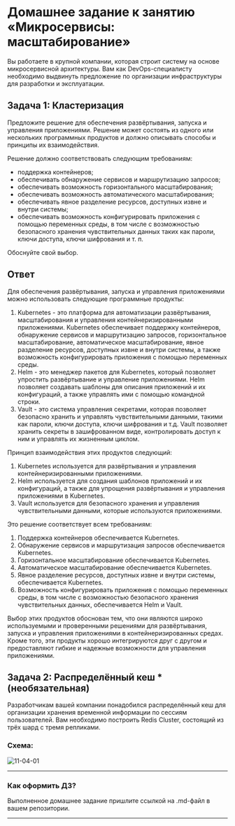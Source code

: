 # Домашнее задание к занятию «Микросервисы: масштабирование»

Вы работаете в крупной компании, которая строит систему на основе микросервисной архитектуры.
Вам как DevOps-специалисту необходимо выдвинуть предложение по организации инфраструктуры для разработки и эксплуатации.

## Задача 1: Кластеризация

Предложите решение для обеспечения развёртывания, запуска и управления приложениями.
Решение может состоять из одного или нескольких программных продуктов и должно описывать способы и принципы их взаимодействия.

Решение должно соответствовать следующим требованиям:

- поддержка контейнеров;
- обеспечивать обнаружение сервисов и маршрутизацию запросов;
- обеспечивать возможность горизонтального масштабирования;
- обеспечивать возможность автоматического масштабирования;
- обеспечивать явное разделение ресурсов, доступных извне и внутри системы;
- обеспечивать возможность конфигурировать приложения с помощью переменных среды, в том числе с возможностью безопасного хранения чувствительных данных таких как пароли, ключи доступа, ключи шифрования и т. п.

Обоснуйте свой выбор.

## Ответ

Для обеспечения развёртывания, запуска и управления приложениями можно использовать следующие программные продукты:

1. Kubernetes - это платформа для автоматизации развёртывания, масштабирования и управления контейнеризированными приложениями. Kubernetes обеспечивает поддержку контейнеров, обнаружение сервисов и маршрутизацию запросов, горизонтальное масштабирование, автоматическое масштабирование, явное разделение ресурсов, доступных извне и внутри системы, а также возможность конфигурировать приложения с помощью переменных среды.
2. Helm - это менеджер пакетов для Kubernetes, который позволяет упростить развёртывание и управление приложениями. Helm позволяет создавать шаблоны для описания приложений и их конфигураций, а также управлять ими с помощью командной строки.
3. Vault - это система управления секретами, которая позволяет безопасно хранить и управлять чувствительными данными, такими как пароли, ключи доступа, ключи шифрования и т.д. Vault позволяет хранить секреты в зашифрованном виде, контролировать доступ к ним и управлять их жизненным циклом.

Принцип взаимодействия этих продуктов следующий:

1. Kubernetes используется для развёртывания и управления контейнеризированными приложениями.
2. Helm используется для создания шаблонов приложений и их конфигураций, а также для упрощения развёртывания и управления приложениями в Kubernetes.
3. Vault используется для безопасного хранения и управления чувствительными данными, которые используются приложениями.

Это решение соответствует всем требованиям:

1. Поддержка контейнеров обеспечивается Kubernetes.
2. Обнаружение сервисов и маршрутизация запросов обеспечивается Kubernetes.
3. Горизонтальное масштабирование обеспечивается Kubernetes.
4. Автоматическое масштабирование обеспечивается Kubernetes.
5. Явное разделение ресурсов, доступных извне и внутри системы, обеспечивается Kubernetes.
6. Возможность конфигурировать приложения с помощью переменных среды, в том числе с возможностью безопасного хранения чувствительных данных, обеспечивается Helm и Vault.

Выбор этих продуктов обоснован тем, что они являются широко используемыми и проверенными решениями для развёртывания, запуска и управления приложениями в контейнеризированных средах. Кроме того, эти продукты хорошо интегрируются друг с другом и предоставляют гибкие и надежные возможности для управления приложениями.

## Задача 2: Распределённый кеш \* (необязательная)

Разработчикам вашей компании понадобился распределённый кеш для организации хранения временной информации по сессиям пользователей.
Вам необходимо построить Redis Cluster, состоящий из трёх шард с тремя репликами.

### Схема:

![11-04-01](https://user-images.githubusercontent.com/1122523/114282923-9b16f900-9a4f-11eb-80aa-61ed09725760.png)

---

### Как оформить ДЗ?

Выполненное домашнее задание пришлите ссылкой на .md-файл в вашем репозитории.

---
